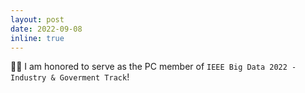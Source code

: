 ```yaml
---
layout: post
date: 2022-09-08
inline: true
---
```


🎉🎉 I am honored to serve as the PC member of `IEEE Big Data 2022 - Industry & Goverment Track`!